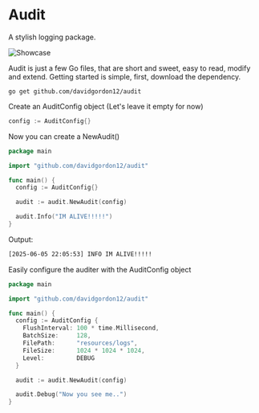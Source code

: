 # Audit

A stylish logging package.

![Showcase](https://gyazo.com/4549d3634ac867cafc072d084b630913)

Audit is just a few Go files, that are short and sweet, easy to read, modify and extend. Getting started is simple, first, download the dependency.

```
go get github.com/davidgordon12/audit
```

Create an AuditConfig object (Let's leave it empty for now)

```go
config := AuditConfig{}
```

Now you can create a NewAudit()

```go
package main

import "github.com/davidgordon12/audit"

func main() {
  config := AuditConfig{}

  audit := audit.NewAudit(config)

  audit.Info("IM ALIVE!!!!!")
}
```

Output: 
```bash
[2025-06-05 22:05:53] INFO IM ALIVE!!!!!
```

Easily configure the auditer with the AuditConfig object

```go
package main

import "github.com/davidgordon12/audit"

func main() {
  config := AuditConfig {
    FlushInterval: 100 * time.Millisecond,
    BatchSize:     128,
    FilePath:      "resources/logs",
    FileSize:      1024 * 1024 * 1024,
    Level:         DEBUG
  }

  audit := audit.NewAudit(config)

  audit.Debug("Now you see me..")
}
```

